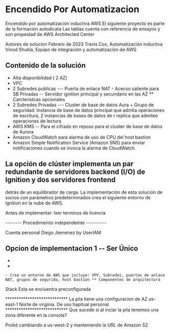 # Encendido Por Automatizacion
Encendido por automatización inductiva AWS
El siguiente proyecto es parte de la formacion autodicata
Las tablas cuenta con referencia de ensayos y son propeidad de AWS Architected Center 


Autores de solucion 
Febrero de 2023
Travis Cox, Automatización inductiva
Vinod Shukla, Equipo de integración y automatización de AWS

## Contenido de la solución 
- Alta disponibilidad ( 2 AZ)
- VPC 
- 2 Subredes publicas --- Puerta de enlace NAT - Acecso saliente para SB Privadas -- Servidor ignition principal y secundario en las AZ ** Carcteristcas opcionales
- 2 Subredes Privadas --- Cluster de base de datos Aura + Grupo de seguridad: Instancia de base de datos principal que admita operaciones de escritura, 2 instancias de bases de datos de r
  replica que admiten operaciones de lectura
- AWS KMS -- Para el cifrado en reposo para el cluster de base de datos de Aurora
- Amazon CloudWatch para alarma de uso de CPU del host bastion 
- Amazon Simple Notification Service (Amazon SNS) para enviar notificaciones cuando se invoca la alarma de CloudWatch.
## La opción de clúster implementa un par redundante de servidores backend (I/O) de Ignition y dos servidores frontend
detrás de un equilibrador de carga. La implementación de esta solución de 
socios con parámetros predeterminados crea el siguiente entorno de Ignition en la nube de AWS. 

Antes de implementar: leer terminos de licencia 


 -------- Procedimeinto independeinte  ----------
 
 Cuenta personal Diego Jiemenez by UserIAM 
 
 Opcion de implementacion 1  -- Ser Único 
 -
  -
   -
    - Crea un entorno de AWS que incluye: VPV, Subredes, puertas de anlace NAT, grupos de segurida, host bastion ** Componentes de arquitectura 
    
 Stack 
 Esta se enciuentra preconfigurada
 
 **************************** La pila tiene una configuracion de AZ us-east-1 Norte de virginia. De uso hapitual personal 
 **************************** Que sucede si al inciar la pila tenemos una zona diferente en la consola? 
 
 Probé cambiando a us-west-2 y manteniendo la URL de Amazon S2
 
 
 
      
    
    
    
    
    
    
    
    
    
    
    
    
    
    
    
    
    
    
    
    
    
    
    
    
    
    
    

